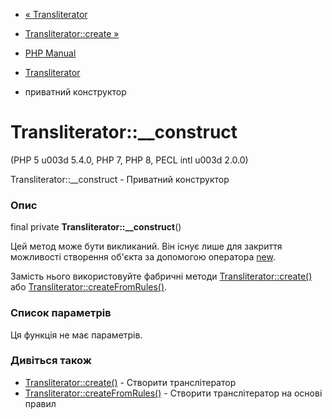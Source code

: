 - [« Transliterator](class.transliterator.md)
- [Transliterator::create »](transliterator.create.md)

- [PHP Manual](index.md)
- [Transliterator](class.transliterator.md)
- приватний конструктор

# Transliterator::\_\_construct

(PHP 5 u003d 5.4.0, PHP 7, PHP 8, PECL intl u003d 2.0.0)

Transliterator::\_\_construct - Приватний конструктор

### Опис

final private **Transliterator::\_\_construct**()

Цей метод може бути викликаний. Він існує лише для закриття
можливості створення об'єкта за допомогою оператора
[new](language.oop5.basic.md#language.oop5.basic.new).

Замість нього використовуйте фабричні методи
[Transliterator::create()](transliterator.create.md) або
[Transliterator::createFromRules()](transliterator.createfromrules.md).

### Список параметрів

Ця функція не має параметрів.

### Дивіться також

- [Transliterator::create()](transliterator.create.md) - Створити
транслітератор
- [Transliterator::createFromRules()](transliterator.createfromrules.md) -
Створити транслітератор на основі правил
